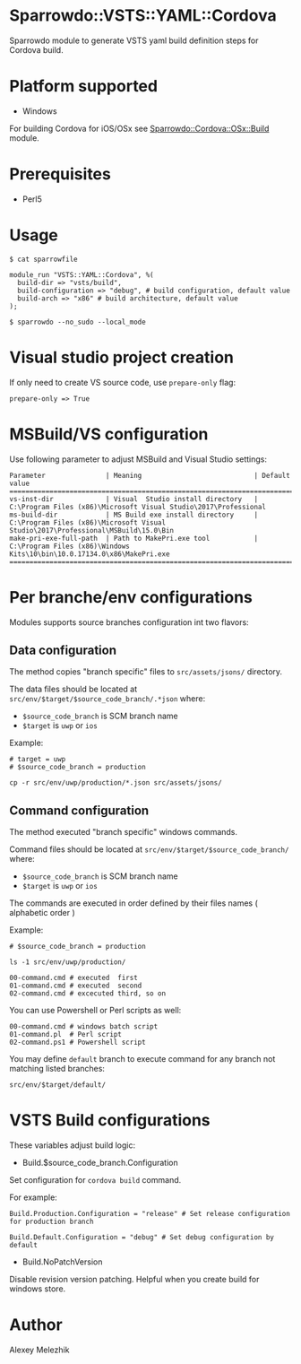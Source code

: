 # Sparrowdo::VSTS::YAML::Cordova

Sparrowdo module to generate VSTS yaml build definition steps for Cordova build.

# Platform supported

* Windows

For building Cordova for iOS/OSx see [Sparrowdo::Cordova::OSx::Build](https://github.com/melezhik/sparrowdo-cordova-osx-build) module.

# Prerequisites

* Perl5

# Usage

    $ cat sparrowfile

    module_run "VSTS::YAML::Cordova", %( 
      build-dir => "vsts/build",
      build-configuration => "debug", # build configuration, default value  
      build-arch => "x86" # build architecture, default value  
    );

    $ sparrowdo --no_sudo --local_mode


# Visual studio project creation

If only need to create VS source code, use `prepare-only` flag:


    prepare-only => True


# MSBuild/VS configuration

Use following parameter to adjust MSBuild and Visual Studio settings:

    Parameter               | Meaning                            | Default value
    ===============================================================================================================================================
    vs-inst-dir             | Visual  Studio install directory   | C:\Program Files (x86)\Microsoft Visual Studio\2017\Professional
    ms-build-dir            | MS Build exe install directory     | C:\Program Files (x86)\Microsoft Visual Studio\2017\Professional\MSBuild\15.0\Bin
    make-pri-exe-full-path  | Path to MakePri.exe tool           | C:\Program Files (x86)\Windows Kits\10\bin\10.0.17134.0\x86\MakePri.exe
    ===============================================================================================================================================

# Per branche/env configurations

Modules supports source branches configuration int two flavors:

## Data configuration

The method copies "branch specific" files to `src/assets/jsons/` directory.

The data files should be located at `src/env/$target/$source_code_branch/.*json` where:

- `$source_code_branch` is SCM branch name
- `$target` is `uwp` or `ios`

Example:

    # target = uwp
    # $source_code_branch = production
    
    cp -r src/env/uwp/production/*.json src/assets/jsons/

## Command configuration

The method executed "branch specific" windows commands.

Command files should be located at `src/env/$target/$source_code_branch/` where:

- `$source_code_branch` is SCM branch name
- `$target` is `uwp` or `ios`

The commands are executed in order defined by their files names ( alphabetic order )

Example:

    # $source_code_branch = production
    
    ls -1 src/env/uwp/production/

    00-command.cmd # executed  first
    01-command.cmd # executed  second
    02-command.cmd # excecuted third, so on

You can use Powershell or Perl scripts as well:

    00-command.cmd # windows batch script 
    01-command.pl  # Perl script
    02-command.ps1 # Powershell script 

You may define `default` branch to execute command for any branch not matching listed branches:

    src/env/$target/default/

# VSTS Build configurations

These variables adjust build logic:

- Build.$source_code_branch.Configuration 

Set configuration for `cordova build` command.

For example:

    Build.Production.Configuration = "release" # Set release configuration for production branch 

    Build.Default.Configuration = "debug" # Set debug configuration by default

- Build.NoPatchVersion

Disable revision version patching. Helpful when you create build for windows store.


# Author

Alexey Melezhik
